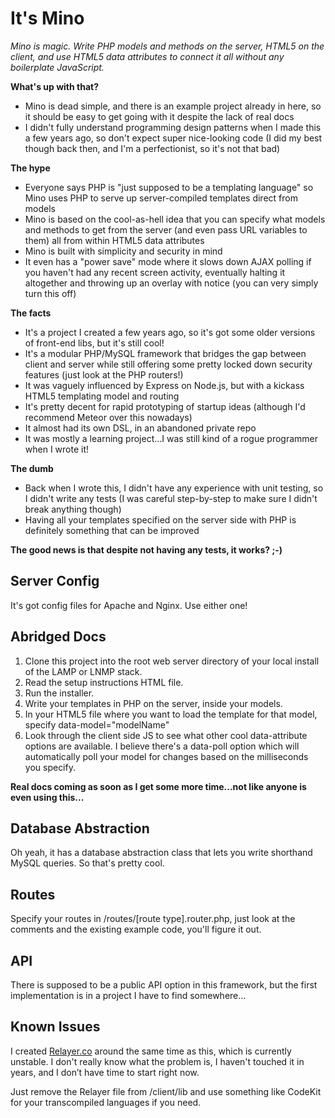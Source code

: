 It's Mino
=========

_Mino is magic. Write PHP models and methods on the server, HTML5 on the client, and use HTML5 data attributes to connect it all without any boilerplate JavaScript._

__What's up with that?__
- Mino is dead simple, and there is an example project already in here, so it should be easy to get going with it despite the lack of real docs
- I didn't fully understand programming design patterns when I made this a few years ago, so don't expect super nice-looking code (I did my best though back then, and I'm a perfectionist, so it's not that bad)

__The hype__
- Everyone says PHP is "just supposed to be a templating language" so Mino uses PHP to serve up server-compiled templates direct from models
- Mino is based on the cool-as-hell idea that you can specify what models and methods to get from the server (and even pass URL variables to them) all from within HTML5 data attributes 
- Mino is built with simplicity and security in mind
- It even has a "power save" mode where it slows down AJAX polling if you haven't had any recent screen activity, eventually halting it altogether and throwing up an overlay with notice (you can very simply turn this off)

__The facts__
- It's a project I created a few years ago, so it's got some older versions of front-end libs, but it's still cool!
- It's a modular PHP/MySQL framework that bridges the gap between client and server while still offering some pretty locked down security features (just look at the PHP routers!)
- It was vaguely influenced by Express on Node.js, but with a kickass HTML5 templating model and routing
- It's pretty decent for rapid prototyping of startup ideas (although I'd recommend Meteor over this nowadays)
- It almost had its own DSL, in an abandoned private repo
- It was mostly a learning project...I was still kind of a rogue programmer when I wrote it!

__The dumb__
- Back when I wrote this, I didn't have any experience with unit testing, so I didn't write any tests (I was careful step-by-step to make sure I didn't break anything though)
- Having all your templates specified on the server side with PHP is definitely something that can be improved

__The good news is that despite not having any tests, it works? ;-)__

Server Config
-------------
It's got config files for Apache and Nginx. Use either one!

Abridged Docs
-------------
1. Clone this project into the root web server directory of your local install of the LAMP or LNMP stack.
2. Read the setup instructions HTML file.
3. Run the installer.
4. Write your templates in PHP on the server, inside your models.
5. In your HTML5 file where you want to load the template for that model, specify data-model="modelName"
6. Look through the client side JS to see what other cool data-attribute options are available. I believe there's a data-poll option which will automatically poll your model for changes based on the milliseconds you specify.

__Real docs coming as soon as I get some more time...not like anyone is even using this...__

Database Abstraction
--------------------
Oh yeah, it has a database abstraction class that lets you write shorthand MySQL queries. So that's pretty cool.

Routes
------
Specify your routes in /routes/[route type].router.php, just look at the comments and the existing example code, you'll figure it out.

API
---
There is supposed to be a public API option in this framework, but the first implementation is in a project I have to find somewhere...

Known Issues
------------
I created [Relayer.co](http://relayer.co) around the same time as this, which is currently unstable. I don't really know what the problem is, I haven't touched it in years, and I don’t have time to start right now.

Just remove the Relayer file from /client/lib and use something like CodeKit for your transcompiled languages if you need.
